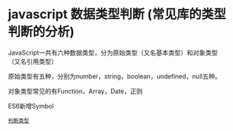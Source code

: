 # javascript 数据类型判断 (常见库的类型判断的分析)

JavaScript一共有六种数据类型，分为原始类型（又名基本类型）和对象类型（又名引用类型）

原始类型有五种，分别为number，string，boolean，undefined，null五种。

对象类型常见的有Function，Array，Date，正则

ES6新增Symbol

[` 判断类型 `](https://github.com/lvzhenbang/article/blob/master/learning/type.md)